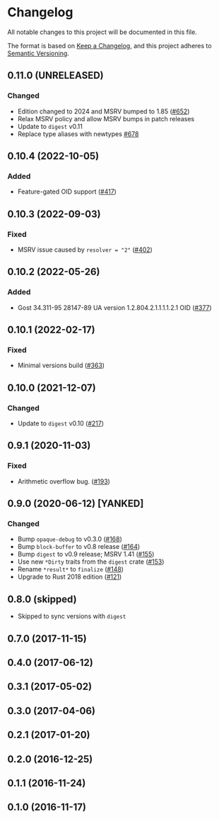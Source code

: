 # Changelog

All notable changes to this project will be documented in this file.

The format is based on [Keep a Changelog](https://keepachangelog.com/en/1.0.0/),
and this project adheres to [Semantic Versioning](https://semver.org/spec/v2.0.0.html).

## 0.11.0 (UNRELEASED)
### Changed
- Edition changed to 2024 and MSRV bumped to 1.85 ([#652])
- Relax MSRV policy and allow MSRV bumps in patch releases
- Update to `digest` v0.11
- Replace type aliases with newtypes [#678]

[#652]: https://github.com/RustCrypto/hashes/pull/652
[#678]: https://github.com/RustCrypto/hashes/pull/678

## 0.10.4 (2022-10-05)
### Added
- Feature-gated OID support ([#417])

[#417]: https://github.com/RustCrypto/hashes/pull/417

## 0.10.3 (2022-09-03)
### Fixed
- MSRV issue caused by `resolver = "2"` ([#402])

[#402]: https://github.com/RustCrypto/hashes/pull/402

## 0.10.2 (2022-05-26)
### Added
- Gost 34.311-95 28147-89 UA version 1.2.804.2.1.1.1.1.2.1 OID ([#377])

[#377]: https://github.com/RustCrypto/hashes/pull/377

## 0.10.1 (2022-02-17)
### Fixed
- Minimal versions build ([#363])

[#363]: https://github.com/RustCrypto/hashes/pull/363

## 0.10.0 (2021-12-07)
### Changed
- Update to `digest` v0.10 ([#217])

[#217]: https://github.com/RustCrypto/hashes/pull/217

## 0.9.1 (2020-11-03)
### Fixed
- Arithmetic overflow bug. ([#193])

[#193]: https://github.com/RustCrypto/hashes/pull/193

## 0.9.0 (2020-06-12) [YANKED]
### Changed
- Bump `opaque-debug` to v0.3.0 ([#168])
- Bump `block-buffer` to v0.8 release ([#164])
- Bump `digest` to v0.9 release; MSRV 1.41 ([#155])
- Use new `*Dirty` traits from the `digest` crate ([#153])
- Rename `*result*` to `finalize` ([#148])
- Upgrade to Rust 2018 edition ([#121])

[#168]: https://github.com/RustCrypto/hashes/pull/168
[#164]: https://github.com/RustCrypto/hashes/pull/164
[#155]: https://github.com/RustCrypto/hashes/pull/155
[#153]: https://github.com/RustCrypto/hashes/pull/153
[#148]: https://github.com/RustCrypto/hashes/pull/148
[#121]: https://github.com/RustCrypto/hashes/pull/148

## 0.8.0 (skipped)
- Skipped to sync versions with `digest`

## 0.7.0 (2017-11-15)

## 0.4.0 (2017-06-12)

## 0.3.1 (2017-05-02)

## 0.3.0 (2017-04-06)

## 0.2.1 (2017-01-20)

## 0.2.0 (2016-12-25)

## 0.1.1 (2016-11-24)

## 0.1.0 (2016-11-17)
